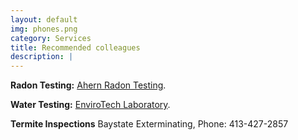 ```yaml
---
layout: default
img: phones.png
category: Services
title: Recommended colleagues
description: |
---
```

**Radon Testing:** [Ahern Radon Testing](http://www.ahearnradon.com/).

**Water Testing:** [EnviroTech Laboratory](http://www.envtechlab.com/).

**Termite Inspections** Baystate Exterminating, Phone: 413-427-2857

